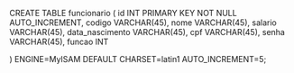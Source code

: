 CREATE TABLE funcionario (
	id INT PRIMARY KEY NOT NULL AUTO_INCREMENT,
    codigo VARCHAR(45),
    nome VARCHAR(45),
    salario VARCHAR(45),
    data_nascimento VARCHAR(45),
    cpf VARCHAR(45),
    senha VARCHAR(45),
    funcao INT
    
    
) ENGINE=MyISAM DEFAULT CHARSET=latin1 AUTO_INCREMENT=5;
